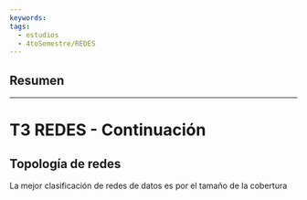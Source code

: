 ```yaml
---
keywords: 
tags:
  - estudios
  - 4toSemestre/REDES
---
```

## Resumen


---
# T3 REDES - Continuación

## Topología de redes

La mejor clasificación de redes de datos es por el tamaño de la cobertura

